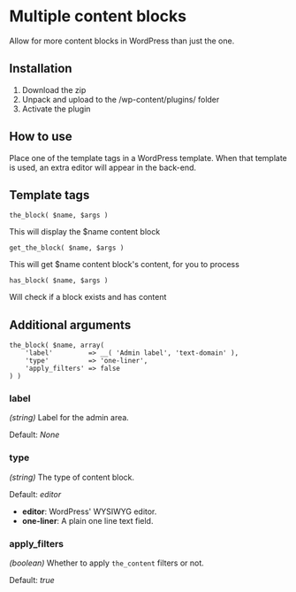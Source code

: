Multiple content blocks
=========

Allow for more content blocks in WordPress than just the one. 


Installation
--------------
1. Download the zip
2. Unpack and upload to the /wp-content/plugins/ folder
3. Activate the plugin


How to use
--------------
Place one of the template tags in a WordPress template. When that template is used, an extra editor will appear in the back-end.


Template tags
--------------
	the_block( $name, $args )
This will display the $name content block

	get_the_block( $name, $args )
This will get $name content block's content, for you to process

	has_block( $name, $args )
Will check if a block exists and has content

Additional arguments
--------------
	the_block( $name, array(
		'label'         => __( 'Admin label', 'text-domain' ),
		'type'          => 'one-liner',
		'apply_filters' => false
	) )

### label
*(string)* Label for the admin area.

Default: *None*

### type
*(string)* The type of content block.

Default: *editor*

- **editor**: WordPress' WYSIWYG editor.
- **one-liner**: A plain one line text field.

### apply_filters
*(boolean)* Whether to apply `the_content` filters or not.

Default: *true*

